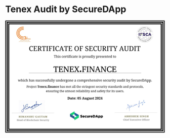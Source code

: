 # Tenex Audit by SecureDApp
![alt text](https://raw.githubusercontent.com/securedapp-github/Tenex_Audit_By_Securedapp/main/Tenex%20Certificate.jpeg)
